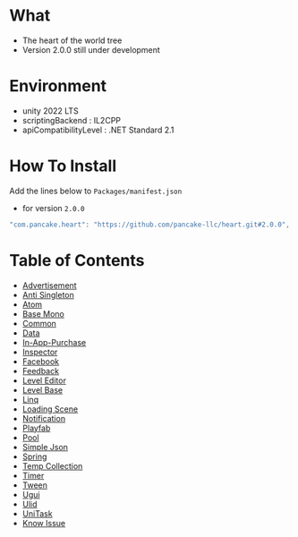 # What

- The heart of the world tree
- Version 2.0.0 still under development

# Environment

- unity 2022 LTS
- scriptingBackend : IL2CPP
- apiCompatibilityLevel : .NET Standard 2.1

# How To Install

Add the lines below to `Packages/manifest.json`

- for version `2.0.0`

```csharp
"com.pancake.heart": "https://github.com/pancake-llc/heart.git#2.0.0",
```

# Table of Contents

- [Advertisement](https://github.com/pancake-llc/heart/wiki/advertisement)
- [Anti Singleton](https://github.com/pancake-llc/heart/wiki/anti-singleton)
- [Atom](https://github.com/pancake-llc/heart/wiki/atom)
- [Base Mono](https://github.com/pancake-llc/heart/wiki/base-mono)
- [Common](https://github.com/pancake-llc/heart/wiki/common)
- [Data](https://github.com/pancake-llc/heart/wiki/data)
- [In-App-Purchase](https://github.com/pancake-llc/heart/wiki/iap)
- [Inspector](https://github.com/pancake-llc/heart/wiki/inspector)
- [Facebook](https://github.com/pancake-llc/heart/wiki/facebook)
- [Feedback](https://github.com/pancake-llc/heart/wiki/feedback)
- [Level Editor](https://github.com/pancake-llc/heart/wiki/level-editor)
- [Level Base](https://github.com/pancake-llc/heart/wiki/level-base)
- [Linq](https://github.com/pancake-llc/heart/wiki/linq)
- [Loading Scene](https://github.com/pancake-llc/heart/wiki/loading-scene)
- [Notification](https://github.com/pancake-llc/heart/wiki/notification)
- [Playfab](https://github.com/pancake-llc/heart/wiki/playfab)
- [Pool](https://github.com/pancake-llc/heart/wiki/pool)
- [Simple Json](https://github.com/pancake-llc/heart/wiki/simple-json)
- [Spring](https://github.com/pancake-llc/heart/wiki/spring)
- [Temp Collection](https://github.com/pancake-llc/heart/wiki/temp-collection)
- [Timer](https://github.com/pancake-llc/heart/wiki/timer)
- [Tween](https://github.com/pancake-llc/heart/wiki/tween)
- [Ugui](https://github.com/pancake-llc/heart/wiki/ugui)
- [Ulid](https://github.com/pancake-llc/heart/wiki/ulid)
- [UniTask](https://github.com/pancake-llc/heart/wiki/unitask)
- [Know Issue](https://github.com/pancake-llc/heart/wiki/Know-Problem#non-secure-network-connections-disabled-in-player-settings)






